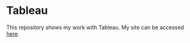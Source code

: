 # Tableau

This repository shows my work with Tableau. My site can be accessed [here](https://10az.online.tableau.com/#/site/jtesserstableau/workbooks/1790861/views).
